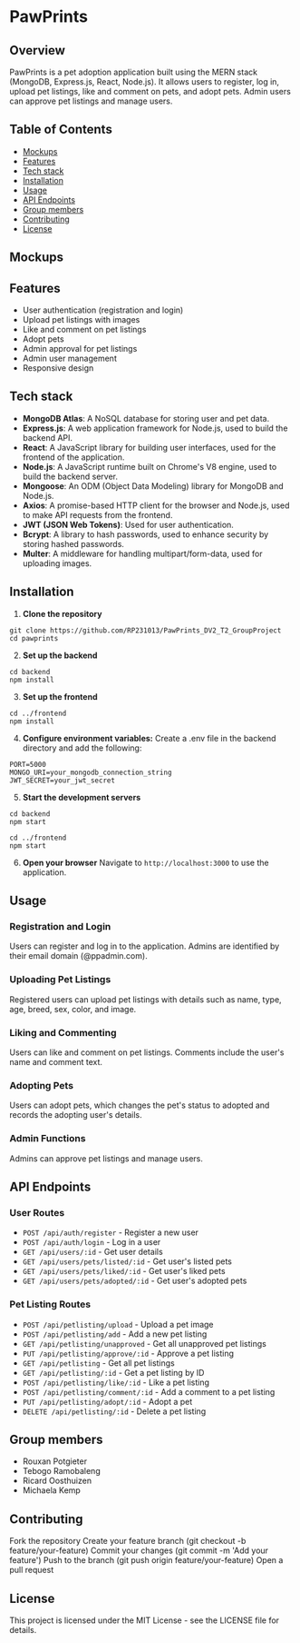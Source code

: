 # PawPrints
## Overview

PawPrints is a pet adoption application built using the MERN stack (MongoDB, Express.js, React, Node.js). It allows users to register, log in, upload pet listings, like and comment on pets, and adopt pets. Admin users can approve pet listings and manage users.

## Table of Contents
- [Mockups](#mockups)
- [Features](#features)
- [Tech stack](#tech-stack)
- [Installation](#installation)
- [Usage](#usage)
- [API Endpoints](#api-endpoints)
- [Group members](#Group-members)
- [Contributing](#contributing)
- [License](#license)

## Mockups


## Features

- User authentication (registration and login)
- Upload pet listings with images
- Like and comment on pet listings
- Adopt pets
- Admin approval for pet listings
- Admin user management
- Responsive design

## Tech stack
- **MongoDB Atlas**: A NoSQL database for storing user and pet data.
- **Express.js**: A web application framework for Node.js, used to build the backend API.
- **React**: A JavaScript library for building user interfaces, used for the frontend of the application.
- **Node.js**: A JavaScript runtime built on Chrome's V8 engine, used to build the backend server.
- **Mongoose**: An ODM (Object Data Modeling) library for MongoDB and Node.js.
- **Axios**: A promise-based HTTP client for the browser and Node.js, used to make API requests from the frontend.
- **JWT (JSON Web Tokens)**: Used for user authentication.
- **Bcrypt**: A library to hash passwords, used to enhance security by storing hashed passwords.
- **Multer**: A middleware for handling multipart/form-data, used for uploading images.

## Installation

1. **Clone the repository**
```
git clone https://github.com/RP231013/PawPrints_DV2_T2_GroupProject
cd pawprints 
```

2. **Set up the backend**
```
cd backend
npm install
```

3. **Set up the frontend**
```
cd ../frontend
npm install
```

4. **Configure environment variables:**
Create a .env file in the backend directory and add the following:
```
PORT=5000
MONGO_URI=your_mongodb_connection_string
JWT_SECRET=your_jwt_secret
```

5. **Start the development servers**
```
cd backend
npm start
```

```
cd ../frontend
npm start
```

6. **Open your browser**
Navigate to `http://localhost:3000` to use the application.

## Usage
### Registration and Login

Users can register and log in to the application. Admins are identified by their email domain (@ppadmin.com).

### Uploading Pet Listings

Registered users can upload pet listings with details such as name, type, age, breed, sex, color, and image.

### Liking and Commenting

Users can like and comment on pet listings. Comments include the user's name and comment text.

### Adopting Pets

Users can adopt pets, which changes the pet's status to adopted and records the adopting user's details.

### Admin Functions

Admins can approve pet listings and manage users.

## API Endpoints

### User Routes

- `POST /api/auth/register` - Register a new user
- `POST /api/auth/login` - Log in a user
- `GET /api/users/:id` - Get user details
- `GET /api/users/pets/listed/:id` - Get user's listed pets
- `GET /api/users/pets/liked/:id` - Get user's liked pets
- `GET /api/users/pets/adopted/:id` - Get user's adopted pets

### Pet Listing Routes

- `POST /api/petlisting/upload` - Upload a pet image
- `POST /api/petlisting/add` - Add a new pet listing
- `GET /api/petlisting/unapproved` - Get all unapproved pet listings
- `PUT /api/petlisting/approve/:id` - Approve a pet listing
- `GET /api/petlisting` - Get all pet listings
- `GET /api/petlisting/:id` - Get a pet listing by ID
- `POST /api/petlisting/like/:id` - Like a pet listing
- `POST /api/petlisting/comment/:id` - Add a comment to a pet listing
- `PUT /api/petlisting/adopt/:id` - Adopt a pet
- `DELETE /api/petlisting/:id` - Delete a pet listing



## Group members
- Rouxan Potgieter
- Tebogo Ramobaleng
- Ricard Oosthuizen
- Michaela Kemp

## Contributing

Fork the repository
Create your feature branch (git checkout -b feature/your-feature)
Commit your changes (git commit -m 'Add your feature')
Push to the branch (git push origin feature/your-feature)
Open a pull request

## License

This project is licensed under the MIT License - see the LICENSE file for details.